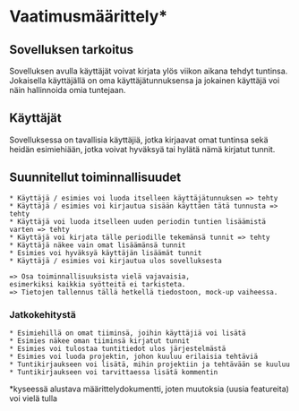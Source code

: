 
# Vaatimusmäärittely*

## Sovelluksen tarkoitus

Sovelluksen avulla käyttäjät voivat kirjata ylös viikon aikana tehdyt tuntinsa. Jokaisella käyttäjällä on oma käyttäjätunnuksensa ja jokainen käyttäjä voi näin hallinnoida omia tuntejaan. 

## Käyttäjät

Sovelluksessa on tavallisia käyttäjiä, jotka kirjaavat omat tuntinsa sekä heidän esimiehiään, jotka voivat hyväksyä tai hylätä nämä kirjatut tunnit. 

## Suunnitellut toiminnallisuudet

    * Käyttäjä / esimies voi luoda itselleen käyttäjätunnuksen => tehty
    * Käyttäjä / esimies voi kirjautua sisään käyttäen tätä tunnusta => tehty
    * Käyttäjä voi luoda itselleen uuden periodin tuntien lisäämistä varten => tehty
    * Käyttäjä voi kirjata tälle periodille tekemänsä tunnit => tehty
    * Käyttäjä näkee vain omat lisäämänsä tunnit
    * Esimies voi hyväksyä käyttäjän lisäämät tunnit
    * Käyttäjä / esimies voi kirjautua ulos sovelluksesta

    => Osa toiminnallisuuksista vielä vajavaisia, 
    esimerkiksi kaikkia syötteitä ei tarkisteta.
    => Tietojen tallennus tällä hetkellä tiedostoon, mock-up vaiheessa.

### Jatkokehitystä

    * Esimiehillä on omat tiiminsä, joihin käyttäjiä voi lisätä
    * Esimies näkee oman tiiminsä kirjatut tunnit
    * Esimies voi tulostaa tuntitiedot ulos järjestelmästä
    * Esimies voi luoda projektin, johon kuuluu erilaisia tehtäviä
    * Tuntikirjaukseen voi lisätä, mihin projektiin ja tehtävään se kuuluu
    * Tuntikirjaukseen voi tarvittaessa lisätä kommentin

*kyseessä alustava määrittelydokumentti, joten muutoksia (uusia featureita) voi vielä tulla